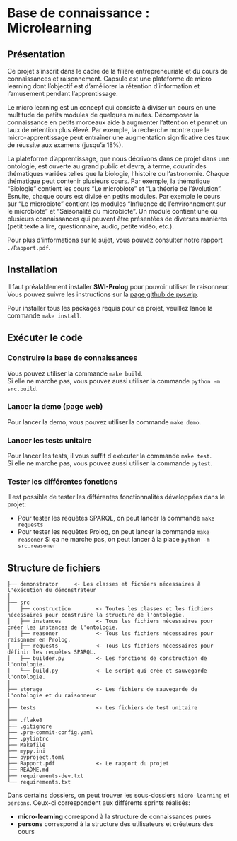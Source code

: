# Base de connaissance : Microlearning

## Présentation

Ce projet s’inscrit dans le cadre de la filière entrepreneuriale et du cours de connaissances et raisonnement. Capsule est une plateforme de micro learning dont l’objectif est d’améliorer la rétention d’information et l’amusement pendant l’apprentissage.

Le micro learning est un concept qui consiste à diviser un cours en une multitude de petits modules de quelques minutes. Décomposer la connaissance en petits morceaux aide à augmenter l’attention et permet un taux de rétention plus élevé. Par exemple, la recherche montre que le micro-apprentissage peut entraîner une augmentation significative des taux de réussite aux examens (jusqu’à 18%).

La plateforme d’apprentissage, que nous décrivons dans ce projet dans une ontologie, est ouverte au grand public et devra, à terme, couvrir des thématiques variées telles que la biologie, l’histoire ou l’astronomie. Chaque thématique peut contenir plusieurs cours. Par exemple, la thématique “Biologie” contient les cours “Le microbiote” et “La théorie de l’évolution”. Esnuite, chaque cours est divisé en petits modules. Par exemple le cours sur “Le microbiote” contient les modules “Influence de l’environnement sur le microbiote” et “Saisonalité du microbiote”. Un module contient une ou plusieurs connaissances qui peuvent être présentées de diverses manières (petit texte à lire, questionnaire, audio, petite vidéo, etc.).

Pour plus d'informations sur le sujet, vous pouvez consulter notre rapport `./Rapport.pdf`.

## Installation

Il faut préalablement installer **SWI-Prolog** pour pouvoir utiliser le raisonneur. Vous pouvez suivre les instructions sur la [page github de pyswip](https://github.com/yuce/pyswip/blob/master/INSTALL.md).

Pour installer tous les packages requis pour ce projet, veuillez lance la commande `make install`.

## Exécuter le code

### Construire la base de connaissances

Vous pouvez utiliser la commande `make build`.\
Si elle ne marche pas, vous pouvez aussi utiliser la commande `python -m src.build`.

### Lancer la demo (page web)

Pour lancer la demo, vous pouvez utiliser la commande `make demo`.

### Lancer les tests unitaire

Pour lancer les tests, il vous suffit d'exécuter la commande `make test`.\
Si elle ne marche pas, vous pouvez aussi utiliser la commande `pytest`.

### Tester les différentes fonctions

Il est possible de tester les différentes fonctionnalités développées dans le projet:

- Pour tester les requêtes SPARQL, on peut lancer la commande `make requests`
- Pour tester les requêtes Prolog, on peut lancer la commande `make reasoner`
  Si ça ne marche pas, on peut lancer à la place `python -m src.reasoner`

## Structure de fichiers

```
├── demonstrator     <- Les classes et fichiers nécessaires à l'exécution du démonstrateur
│
├── src
│   ├── construction        <- Toutes les classes et les fichiers nécessaires pour construire la structure de l'ontologie.
│   ├── instances           <- Tous les fichiers nécessaires pour créer les instances de l'ontologie.
│   ├── reasoner            <- Tous les fichiers nécessaires pour raisonner en Prolog.
│   ├── requests            <- Tous les fichiers nécessaires pour définir les requêtes SPARQL.
│   ├── builder.py          <- Les fonctions de construction de l'ontologie.
│   └── build.py            <- Le script qui crée et sauvegarde l'ontologie.
│
├── storage                 <- Les fichiers de sauvegarde de l'ontologie et du raisonneur
│
├── tests                   <- Les fichiers de test unitaire
│
├── .flake8
├── .gitignore
├── .pre-commit-config.yaml
├── .pylintrc
├── Makefile
├── mypy.ini
├── pyproject.toml
├── Rapport.pdf             <- Le rapport du projet
├── README.md
├── requirements-dev.txt
└── requirements.txt
```

Dans certains dossiers, on peut trouver les sous-dossiers `micro-learning` et `persons`. Ceux-ci correspondent aux différents sprints réalisés:

- **micro-learning** correspond à la structure de connaissances pures
- **persons** correspond à la structure des utilisateurs et créateurs des cours
